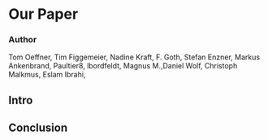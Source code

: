# Our Paper

### Author

Tom Oeffner, Tim Figgemeier, Nadine Kraft, F. Goth, Stefan Enzner, Markus Ankenbrand, Paultier8, lbordfeldt, Magnus M.,Daniel Wolf, Christoph Malkmus, Eslam Ibrahi,



## Intro


## Conclusion

